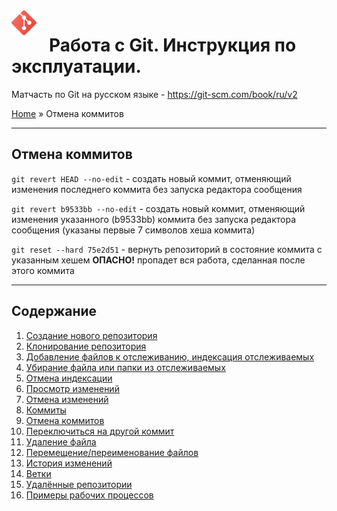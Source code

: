 <img src="images/git_icon.svg" width="40" style="float: left; margin-right: 20px"/> 

# Работа с Git. Инструкция по эксплуатации.
Матчасть по Git на русском языке - https://git-scm.com/book/ru/v2

[Home](readme.md) » Отмена коммитов
________________________

## Отмена коммитов

`git revert HEAD --no-edit` - создать новый коммит, отменяющий изменения последнего коммита без запуска редактора сообщения

`git revert b9533bb --no-edit` - создать новый коммит, отменяющий изменения указанного (b9533bb) коммита без запуска редактора сообщения (указаны первые 7 символов хеша коммита)

`git reset --hard 75e2d51` - вернуть репозиторий в состояние коммита с указанным хешем __ОПАСНО!__ пропадет вся работа, сделанная после этого коммита



______________________________

## Содержание

1. [Создание нового репозитория](add_repo.md)
1. [Клонирование репозитория](clone_repo.md)
1. [Добавление файлов к отслеживанию, индексация отслеживаемых](add_file.md)
1. [Убирание файла или папки из отслеживаемых](rm_file.md)
1. [Отмена индексации](reset_index.md)
1. [Просмотр изменений](diff.md)
1. [Отмена изменений](checkout.md)
1. [Коммиты](commit.md)
1. [Отмена коммитов](revert.md)
1. [Переключиться на другой коммит](switch.md)
1. [Удаление файла](delete_file.md)
1. [Перемещение/переименование файлов](mv_file.md)
1. [История изменений](log.md)
1. [Ветки](branch.md)
1. [Удалённые репозитории](remote_repo.md)
1. [Примеры рабочих процессов](other.md)




